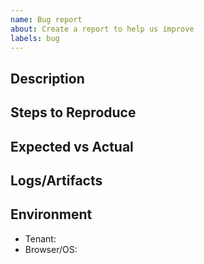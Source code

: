 ```yaml
---
name: Bug report
about: Create a report to help us improve
labels: bug
---
```


## Description

## Steps to Reproduce

## Expected vs Actual

## Logs/Artifacts

## Environment
- Tenant:
- Browser/OS:

